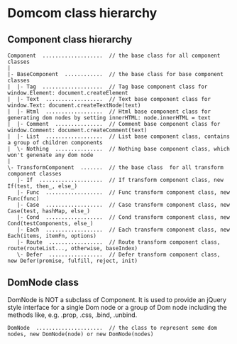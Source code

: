 # Domcom class hierarchy

## Component class hierarchy
    Component  ...................  // the base class for all component classes
    |
    |- BaseComponent  ............  // the base class for base component classes
    |  |- Tag  ...................  // Tag base component class for window.Element: document.createElement
    |  |- Text  ..................  // Text base component class for window.Text: document.createTextNode(text)
    |  |- Html  ..................  // Html base component class for generating dom nodes by setting innerHTML: node.innerHTML = text
    |  |- Comment  ...............  // Comment base component class for window.Comment: document.createComment(text)
    |  |- List  ..................  // List base component class, contains a group of children components
    |  \- Nothing  ...............  // Nothing base component class, which won't genenate any dom node
    |
    \- TransformComponent  .......  // the base class  for all transform component classes
       |- If  ....................  // If transform component class, new If(test, then_, else_)
       |- Func  ..................  // Func transform component class, new Func(func)
       |- Case  ..................  // Case transform component class, new Case(test, hashMap, else_)
       |- Cond  ..................  // Cond transform component class, new Cond(testComponents, else_)
       |- Each  ..................  // Each transform component class, new Each(items, itemFn, options)
       |- Route  .................  // Route transform component class, route(routeList..., otherwise, baseIndex)
       \- Defer  .................  // Defer transform component class, new Defer(promise, fulfill, reject, init)


## DomNode class

DomNode is NOT a subclass of Component. It is used to provide an jQuery style interface for a single Dom node or a group of Dom node including the methods like, e.g. .prop, .css, .bind, .unbind.

    DomNode  .....................  // the class to represent some dom nodes, new DomNode(node) or new DomNode(nodes)